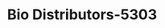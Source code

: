 ---
f_zip-code: 39845
f_state-code: GA
title: Bio Distributors-5303
f_phone: 229-524-5278
f_city-only: Donalsonville
f_address: 412 W 3rd Street Donalsonville
f_location-unique-id: '5303'
slug: bio-distributors-5303
updated-on: '2024-05-30T13:46:58.046Z'
created-on: '2024-05-30T13:36:59.803Z'
published-on: '2024-05-30T13:54:32.469Z'
f_city-state: cms/city/donalsonville-ga.md
f_company: cms/company/bio-distributors.md
f_state: cms/state/georgia.md
layout: '[payday-loan].html'
tags: payday-loan
---